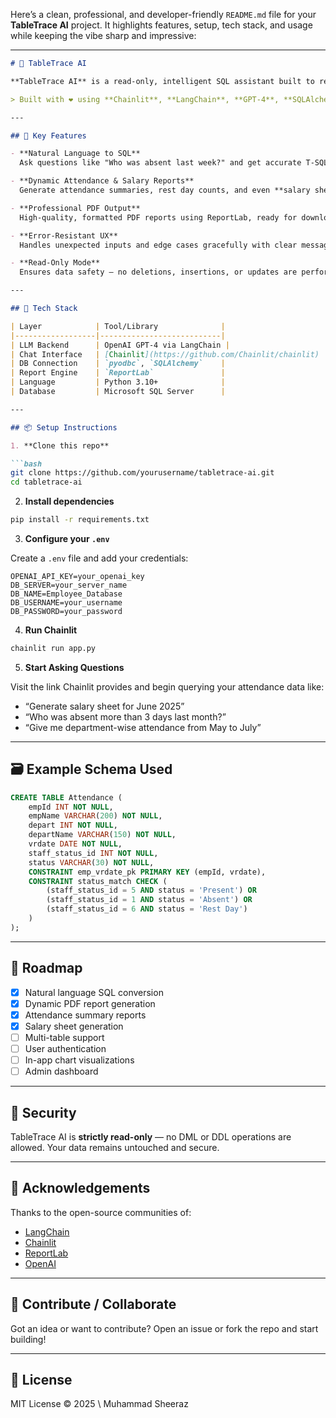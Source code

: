 Here’s a clean, professional, and developer-friendly `README.md` file for your **TableTrace AI** project. It highlights features, setup, tech stack, and usage while keeping the vibe sharp and impressive:

---

````markdown
# 🧠 TableTrace AI

**TableTrace AI** is a read-only, intelligent SQL assistant built to revolutionize HR data management. Designed for seamless integration with SQL Server databases, it empowers HR professionals and analysts to interact with employee attendance data using natural language — no manual SQL writing required.

> Built with ❤️ using **Chainlit**, **LangChain**, **GPT-4**, **SQLAlchemy**, and **ReportLab**.

---

## 🚀 Key Features

- **Natural Language to SQL**  
  Ask questions like "Who was absent last week?" and get accurate T-SQL queries and answers instantly.

- **Dynamic Attendance & Salary Reports**  
  Generate attendance summaries, rest day counts, and even **salary sheets** from raw SQL data.

- **Professional PDF Output**  
  High-quality, formatted PDF reports using ReportLab, ready for download or presentation.

- **Error-Resistant UX**  
  Handles unexpected inputs and edge cases gracefully with clear messages.

- **Read-Only Mode**  
  Ensures data safety — no deletions, insertions, or updates are performed.

---

## 🧰 Tech Stack

| Layer            | Tool/Library              |
|------------------|---------------------------|
| LLM Backend      | OpenAI GPT-4 via LangChain |
| Chat Interface   | [Chainlit](https://github.com/Chainlit/chainlit) |
| DB Connection    | `pyodbc`, `SQLAlchemy`    |
| Report Engine    | `ReportLab`               |
| Language         | Python 3.10+              |
| Database         | Microsoft SQL Server      |

---

## 📦 Setup Instructions

1. **Clone this repo**

```bash
git clone https://github.com/yourusername/tabletrace-ai.git
cd tabletrace-ai
````

2. **Install dependencies**

```bash
pip install -r requirements.txt
```

3. **Configure your `.env`**

Create a `.env` file and add your credentials:

```env
OPENAI_API_KEY=your_openai_key
DB_SERVER=your_server_name
DB_NAME=Employee_Database
DB_USERNAME=your_username
DB_PASSWORD=your_password
```

4. **Run Chainlit**

```bash
chainlit run app.py
```

5. **Start Asking Questions**

Visit the link Chainlit provides and begin querying your attendance data like:

* “Generate salary sheet for June 2025”
* “Who was absent more than 3 days last month?”
* “Give me department-wise attendance from May to July”

---

## 🗃️ Example Schema Used

```sql
CREATE TABLE Attendance (
    empId INT NOT NULL,
    empName VARCHAR(200) NOT NULL,
    depart INT NOT NULL,
    departName VARCHAR(150) NOT NULL,
    vrdate DATE NOT NULL,
    staff_status_id INT NOT NULL,
    status VARCHAR(30) NOT NULL,
    CONSTRAINT emp_vrdate_pk PRIMARY KEY (empId, vrdate),
    CONSTRAINT status_match CHECK (
        (staff_status_id = 5 AND status = 'Present') OR
        (staff_status_id = 1 AND status = 'Absent') OR
        (staff_status_id = 6 AND status = 'Rest Day')
    )
);
```

---

## 🧭 Roadmap

* [x] Natural language SQL conversion
* [x] Dynamic PDF report generation
* [x] Attendance summary reports
* [x] Salary sheet generation
* [ ] Multi-table support
* [ ] User authentication
* [ ] In-app chart visualizations
* [ ] Admin dashboard

---

## 🔐 Security

TableTrace AI is **strictly read-only** — no DML or DDL operations are allowed. Your data remains untouched and secure.

---

## 🙌 Acknowledgements

Thanks to the open-source communities of:

* [LangChain](https://github.com/langchain-ai/langchain)
* [Chainlit](https://github.com/Chainlit/chainlit)
* [ReportLab](https://www.reportlab.com/)
* [OpenAI](https://openai.com)

---

## 📢 Contribute / Collaborate

Got an idea or want to contribute?
Open an issue or fork the repo and start building!

---

## 📜 License

MIT License © 2025 \ Muhammad Sheeraz

